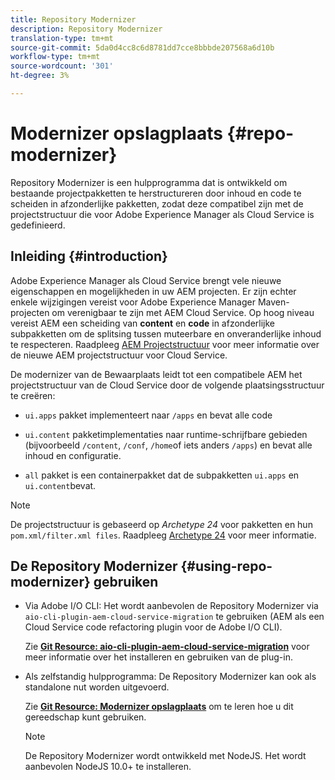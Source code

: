 ```yaml
---
title: Repository Modernizer
description: Repository Modernizer
translation-type: tm+mt
source-git-commit: 5da0d4cc8c6d8781dd7cce8bbbde207568a6d10b
workflow-type: tm+mt
source-wordcount: '301'
ht-degree: 3%

---
```



# Modernizer opslagplaats {#repo-modernizer}

Repository Modernizer is een hulpprogramma dat is ontwikkeld om bestaande projectpakketten te herstructureren door inhoud en code te scheiden in afzonderlijke pakketten, zodat deze compatibel zijn met de projectstructuur die voor Adobe Experience Manager als Cloud Service is gedefinieerd.

## Inleiding {#introduction}

Adobe Experience Manager als Cloud Service brengt vele nieuwe eigenschappen en mogelijkheden in uw AEM projecten. Er zijn echter enkele wijzigingen vereist voor Adobe Experience Manager Maven-projecten om verenigbaar te zijn met AEM Cloud Service. Op hoog niveau vereist AEM een scheiding van **content** en **code** in afzonderlijke subpakketten om de splitsing tussen muteerbare en onveranderlijke inhoud te respecteren. Raadpleeg [AEM Projectstructuur](https://docs.adobe.com/content/help/en/experience-manager-cloud-service/implementing/developing/aem-project-content-package-structure.html) voor meer informatie over de nieuwe AEM projectstructuur voor Cloud Service.

De modernizer van de Bewaarplaats leidt tot een compatibele AEM het projectstructuur van de Cloud Service door de volgende plaatsingsstructuur te creëren:

* `ui.apps` pakket implementeert naar  `/apps` en bevat alle code

* `ui.content` pakketimplementaties naar runtime-schrijfbare gebieden (bijvoorbeeld  `/content`,  `/conf`,  `/home`of iets anders  `/apps`) en bevat alle inhoud en configuratie.

* `all` pakket is een containerpakket dat de subpakketten  `ui.apps` en  `ui.content`bevat.

>[!NOTE]
>De projectstructuur is gebaseerd op *Archetype 24* voor pakketten en hun `pom.xml/filter.xml files`. Raadpleeg [Archetype 24](https://github.com/adobe/aem-project-archetype) voor meer informatie.

## De Repository Modernizer {#using-repo-modernizer} gebruiken

* Via Adobe I/O CLI: Het wordt aanbevolen de Repository Modernizer via `aio-cli-plugin-aem-cloud-service-migration` te gebruiken (AEM als een Cloud Service code refactoring plugin voor de Adobe I/O CLI).

   Zie **[Git Resource: aio-cli-plugin-aem-cloud-service-migration](https://github.com/adobe/aio-cli-plugin-aem-cloud-service-migration#introduction)** voor meer informatie over het installeren en gebruiken van de plug-in.

* Als zelfstandig hulpprogramma: De Repository Modernizer kan ook als standalone nut worden uitgevoerd.

   Zie **[Git Resource: Modernizer opslagplaats](https://github.com/adobe/aem-cloud-service-source-migration/tree/master/packages/repository-modernizer)** om te leren hoe u dit gereedschap kunt gebruiken.

   >[!NOTE]
   >
   >De Repository Modernizer wordt ontwikkeld met NodeJS. Het wordt aanbevolen NodeJS 10.0+ te installeren.
